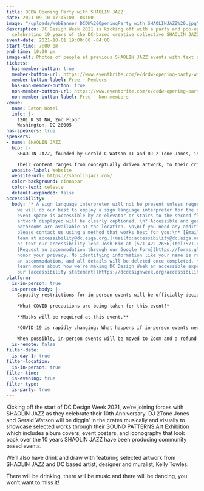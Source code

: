 ```yaml
---
title: DCDW Opening Party with SHAOLIN JAZZ
date: 2021-09-10 17:45:00 -04:00
image: "/uploads/WebBanner_DCDW%20OpeningParty_with_SHAOLINJAZZ%20.jpg"
description: DC Design Week 2021 is kicking off with a party and pop-up exhibition
  celebrating 10 years of the DC-based creative collective SHAOLIN JAZZ.
event-date: 2021-10-01 19:00:00 -04:00
start-time: 7:00 pm
end-time: 10:00 pm
image-alt: Photos of people at previous SHAOLIN JAZZ events with text saying "10 years".
tickets:
  has-member-button: true
  member-button-url: https://www.eventbrite.com/e/dcdw-opening-party-with-shaolin-jazz-tickets-170374175746
  member-button-label: Free — Members
  has-non-member-button: true
  non-member-button-url: https://www.eventbrite.com/e/dcdw-opening-party-with-shaolin-jazz-tickets-170374175746
  non-member-button-label: Free — Non-members
venue:
  name: Eaton Hotel
  info: |-
    1201 K St NW, 2nd Floor
    Washington, DC 20005
has-speakers: true
speakers:
- name: SHAOLIN JAZZ
  bio: |-
    SHAOLIN JAZZ, founded by Gerald C Watson II and DJ 2-Tone Jones, is a multimedia company that creates content and produces events that highlight the parallels and cultural intersections between hip-hop, jazz, and martial arts.

    Their content ranges from conceptually driven artwork, to their critically acclaimed mixtapes that feature instrumentals from hand-selected jazz greats, such as Miles Davis and Nancy Wilson, which are cleverly fused with acappellas from the legendary rap group Wu-Tang Clan. Their events range from movie screening events which are scored live by a DJ, live performances featuring a DJ led live band, art shows, and multimedia lectures that explore the parallels between hip-hop culture and jazz culture.
  website-label: Website
  website-url: https://shaolinjazz.com/
  color-background: cinnabar
  color-text: celeste
  default-expanded: false
accessibility:
  body: "* A sign language interpreter will not be present unless requested. If requested,
    we will do our best to employ a sign language interpreter for the event.\n* The
    event space is accessible by an elevator or stairs to the second floor.\n* All
    artwork displayed will be clearly captioned. \n* Accessible and gender-neutral
    bathrooms are available at the location. \n\nIf you need any additional accommodations,
    please contact us using a method that works best for you:\n* [Email our accessibility
    team at accessibility@dc.aiga.org.](mailto:accessibility@dc.aiga.org)\n* Call
    or text our accessibility lead Josh Kim at [571-422-2656](tel:571-422-2656).\n*
    [Request an accommodation through our Google Form](https://forms.gle/VTys8LzewYs2isUm7).\n\nWe
    honor your privacy. No identifying information like your name is required to request
    an accommodation, and all details will be deleted once completed. \n\nYou can
    learn more about how we’re making DC Design Week an accessible experience by visiting
    our [accessibility statement](https://dcdesignweek.org/accessibility/)."
platform:
  is-in-person: true
  in-person-body: |-
    Capacity restrictions for in-person events will be officially decided about two weeks out from DCDW and posted on the specific event pages in order to follow the latest CDC guidance.

    *What COVID precautions are being taken for this event?*

    **Masks will be required at this event.**

    *COVID-19 is rapidly changing: What happens if in-person events need to be cancelled?*

    When possible, in-person events will be moved to Zoom and a refund should not be expected. If an event is canceled in its entirety a refund will be issued. In either scenario you will be notified immediately.
  is-remote: false
filter-date:
  is-day-1: true
filter-location:
  is-in-person: true
filter-time:
  is-evening: true
filter-type:
  is-party: true
---
```


Kicking off the start of DC Design Week 2021, we’re joining forces with SHAOLIN JAZZ as they celebrate their 10th Anniversary. DJ 2Tone Jones and Gerald Watson will be diggin’ in the crates musically and visually to showcase selected works through their SOUND PATTERNS Art Exhibition which includes album covers, event posters, and iconography that look back over the 10 years SHAOLIN JAZZ have been producing community based events.

We’ll also have drink and draw with featuring selected artwork from SHAOLIN JAZZ and DC based artist, designer and muralist, Kelly Towles. 

There will be drinking, there will be music and there will be dancing, you won’t want to miss it!